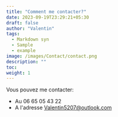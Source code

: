 ```yaml
---
title: "Comment me contacter?"
date: 2023-09-19T23:29:21+05:30
draft: false
author: "Valentin"
tags:
  - Markdown syn
  - Sample
  - example
image: /images/Contact/contact.png
description: ""
toc:
weight: 1
---
```

Vous pouvez me contacter:

- Au 06 65 05 43 22 
- A l'adresse Valentin5207@outlook.com
